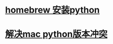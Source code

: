 # [homebrew 安装python](https://www.jianshu.com/p/7462a1f3f846)
# [解决mac python版本冲突](https://stringpiggy.hpd.io/mac-osx-python3-dual-install/)
